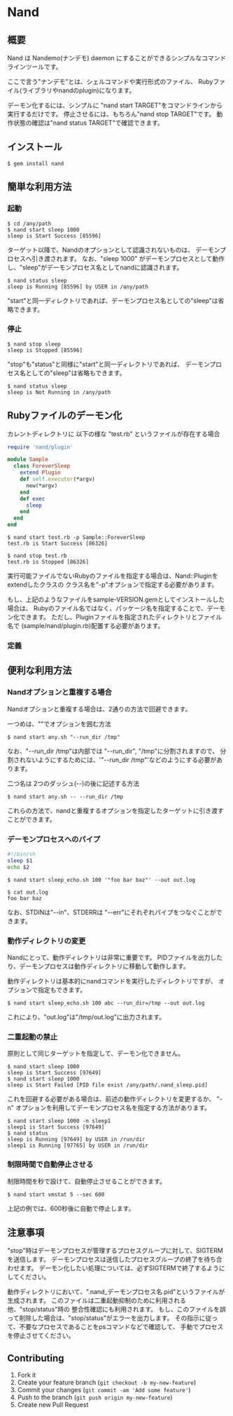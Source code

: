 # Nand

## 概要

Nand は Nandemo(ナンデモ) daemon にすることができるシンプルなコマンドラインツールです。

ここで言う"ナンデモ"とは、シェルコマンドや実行形式のファイル、
Rubyファイル(ライブラリやnandのplugin)になります。

デーモン化するには、シンプルに "nand start TARGET"をコマンドラインから実行するだけです。
停止させるには、もちろん"nand stop TARGET"です。
動作状態の確認は"nand status TARGET"で確認できます。

## インストール

    $ gem install nand

## 簡単な利用方法

### 起動

	$ cd /any/path
	$ nand start sleep 1000
	sleep is Start Success [85596]

ターゲット以降で、Nandのオプションとして認識されないものは、
デーモンプロセスへ引き渡されます。
なお、"sleep 1000" がデーモンプロセスとして動作し、"sleep"がデーモンプロセス名としてnandに認識されます。

	$ nand status sleep
	sleep is Running [85596] by USER in /any/path

"start"と同一ディレクトリであれば、デーモンプロセス名としての"sleep"は省略できます。

### 停止

	$ nand stop sleep
	sleep is Stopped [85596]

"stop"も"status"と同様に"start"と同一ディレクトリであれば、
デーモンプロセス名としての"sleep"は省略もできます。

	$ nand status sleep
	sleep is Not Running in /any/path


## Rubyファイルのデーモン化

カレントディレクトリに 以下の様な "test.rb" というファイルが存在する場合

```ruby:test.rb
require 'nand/plugin'

module Sample
  class ForeverSleep
    extend Plugin
    def self.executor(*argv)
      new(*argv)
    end
    def exec
      sleep
    end
  end
end
```

	$ nand start test.rb -p Sample::ForeverSleep
	test.rb is Start Success [86326]

	$ nand stop test.rb
	test.rb is Stopped [86326]

実行可能ファイルでないRubyのファイルを指定する場合は、Nand::Pluginをextendしたクラスの
クラス名を"-p"オプションで指定する必要があります。

もし、上記のようなファイルをsample-VERSION.gemとしてインストールした場合は、
Rubyのファイル名ではなく、パッケージ名を指定することで、デーモン化できます。
ただし、Pluginファイルを指定されたディレクトリとファイル名で
(sample/nand/plugin.rb)配置する必要があります。

### 定義

## 便利な利用方法

### Nandオプションと重複する場合

Nandオプションと重複する場合は、2通りの方法で回避できます。

一つめは、""でオプションを囲む方法

	$ nand start any.sh "--run_dir /tmp"

なお、"--run_dir /tmp"は内部では "--run_dir", "/tmp"に分割されますので、
分割されないようにするためには、'"--run_dir /tmp"'などのようにする必要があります。

二つ名は 2つのダッシュ(--)の後に記述する方法

	$ nand start any.sh -- --run_dir /tmp

これらの方法で、nandと重複するオプションを指定したターゲットに引き渡すことができます。

### デーモンプロセスへのパイプ

```sh
#!/bin/sh
sleep $1
echo $2
```

	$ nand start sleep_echo.sh 100 '"foo bar baz"' --out out.log
	
	$ cat out.log
	foo bar baz

なお、STDINは"--in"、STDERRは "--err"にそれぞれパイプをつなぐことができます。


### 動作ディレクトリの変更

Nandにとって、動作ディレクトリは非常に重要です。
PIDファイルを出力したり、デーモンプロセスは動作ディレクトリに移動して動作します。

動作ディレクトリは基本的にnandコマンドを実行したディレクトリですが、
オプションで指定もできます。

	$ nand start sleep_echo.sh 100 abc --run_dir=/tmp --out out.log

これにより、"out.log"は"/tmp/out.log"に出力されます。


### 二重起動の禁止

原則として同じターゲットを指定して、デーモン化できません。

	$ nand start sleep 1000
	sleep is Start Success [97649]
	$ nand start sleep 1000
	sleep is Start Failed [PID file exist /any/path/.nand_sleep.pid]

これを回避する必要がある場合は、前述の動作ディレクトリを変更するか、
"-n" オプションを利用してデーモンプロセス名を指定する方法があります。

	$ nand start sleep 1000 -n sleep1
	sleep1 is Start Success [97649]
	$ nand status
	sleep is Running [97649] by USER in /run/dir
	sleep1 is Running [97765] by USER in /run/dir

### 制限時間で自動停止させる

制限時間を秒で設けて、自動停止させることができます。

	$ nand start vmstat 5 --sec 600

上記の例では、600秒後に自動で停止します。

## 注意事項

"stop"時はデーモンプロセスが管理するプロセスグループに対して、SIGTERMを送信します。
デーモンプロセスは送信したプロセスグループの終了を待ち合わせます。
デーモン化したい処理については、必ずSIGTERMで終了するようにしてください。

動作ディレクトリにおいて、".nand_デーモンプロセス名.pid"というファイルが生成されます。
このファイルは二重起動抑制のために利用される他、"stop/status"時の
整合性確認にも利用されます。
もし、このファイルを誤って削除した場合は、"stop/status"がエラーを出力します。
その指示に従って、不要なプロセスであることをpsコマンドなどで確認して、
手動でプロセスを停止させてください。
	
## Contributing

1. Fork it
2. Create your feature branch (`git checkout -b my-new-feature`)
3. Commit your changes (`git commit -am 'Add some feature'`)
4. Push to the branch (`git push origin my-new-feature`)
5. Create new Pull Request
